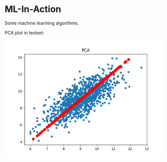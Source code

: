 # ML-In-Action
Some machine learining algorithms.

PCA plot in testset:

![](https://github.com/lpf-gavin/ML-In-Action/blob/master/images/PCA.png)
